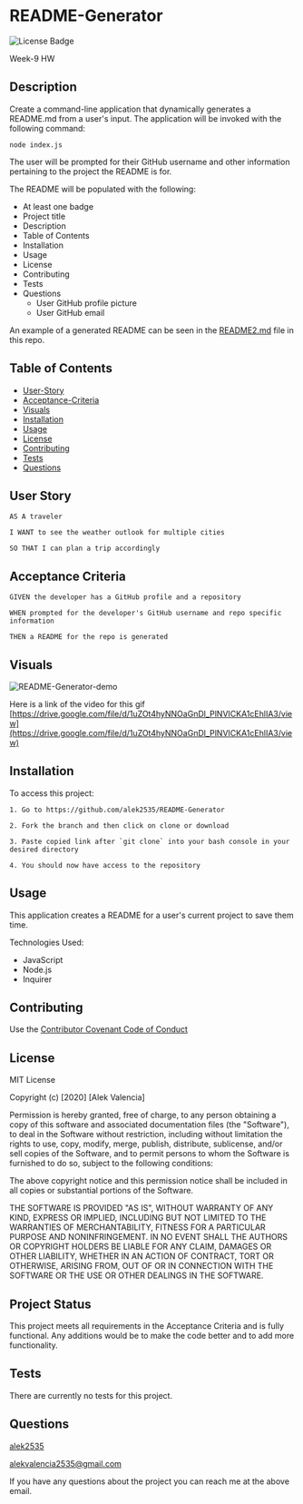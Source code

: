 
# README-Generator

![License Badge](https://img.shields.io/badge/license-MIT-blue)

Week-9 HW

## Description

Create a command-line application that dynamically generates a README.md from a user's input. The application will be invoked with the following command:

```
node index.js
```

The user will be prompted for their GitHub username and other information pertaining to the project the README is for.

The README will be populated with the following:

* At least one badge
* Project title
* Description
* Table of Contents
* Installation
* Usage
* License
* Contributing
* Tests
* Questions
  * User GitHub profile picture
  * User GitHub email

An example of a generated README can be seen in the [README2.md](./README2.md) file in this repo.

## Table of Contents

  * [User-Story](#user-story)
  * [Acceptance-Criteria](#acceptance-criteria)
  * [Visuals](#visuals)
  * [Installation](#installation)
  * [Usage](#usage)
  * [License](#license)
  * [Contributing](#contributing)
  * [Tests](#tests)
  * [Questions](#questions)

## User Story

```
AS A traveler

I WANT to see the weather outlook for multiple cities

SO THAT I can plan a trip accordingly
```

## Acceptance Criteria

```
GIVEN the developer has a GitHub profile and a repository

WHEN prompted for the developer's GitHub username and repo specific information

THEN a README for the repo is generated
```

## Visuals

![README-Generator-demo](./Assets/README-Generator-(6_5_20).gif)

Here is a link of the video for this gif [https://drive.google.com/file/d/1uZOt4hyNNOaGnDl_PlNVICKA1cEhlIA3/view](https://drive.google.com/file/d/1uZOt4hyNNOaGnDl_PlNVICKA1cEhlIA3/view)

## Installation

To access this project:

```
1. Go to https://github.com/alek2535/README-Generator

2. Fork the branch and then click on clone or download

3. Paste copied link after `git clone` into your bash console in your desired directory

4. You should now have access to the repository
```

## Usage

This application creates a README for a user's current project to save them time.

Technologies Used:

* JavaScript
* Node.js
* Inquirer

## Contributing

Use the [Contributor Covenant Code of Conduct](https://www.contributor-covenant.org/version/2/0/code_of_conduct/code_of_conduct.md)

## License

MIT License

Copyright (c) [2020] [Alek Valencia]

Permission is hereby granted, free of charge, to any person obtaining a copy
of this software and associated documentation files (the "Software"), to deal
in the Software without restriction, including without limitation the rights
to use, copy, modify, merge, publish, distribute, sublicense, and/or sell
copies of the Software, and to permit persons to whom the Software is
furnished to do so, subject to the following conditions:

The above copyright notice and this permission notice shall be included in all
copies or substantial portions of the Software.

THE SOFTWARE IS PROVIDED "AS IS", WITHOUT WARRANTY OF ANY KIND, EXPRESS OR
IMPLIED, INCLUDING BUT NOT LIMITED TO THE WARRANTIES OF MERCHANTABILITY,
FITNESS FOR A PARTICULAR PURPOSE AND NONINFRINGEMENT. IN NO EVENT SHALL THE
AUTHORS OR COPYRIGHT HOLDERS BE LIABLE FOR ANY CLAIM, DAMAGES OR OTHER
LIABILITY, WHETHER IN AN ACTION OF CONTRACT, TORT OR OTHERWISE, ARISING FROM,
OUT OF OR IN CONNECTION WITH THE SOFTWARE OR THE USE OR OTHER DEALINGS IN THE
SOFTWARE.

## Project Status

This project meets all requirements in the Acceptance Criteria and is fully functional. Any additions would be to make the code better and to add more functionality.

## Tests

There are currently no tests for this project.

## Questions

[alek2535](https://github.com/alek2535)

alekvalencia2535@gmail.com

If you have any questions about the project you can reach me at the above email.
